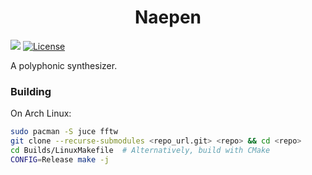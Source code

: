 <h1 align="center">Naepen</h1>

![](https://github.com/bepzi/naepen/workflows/CI/badge.svg) [![License](https://img.shields.io/badge/License-Apache%202.0-blue.svg)](https://opensource.org/licenses/Apache-2.0)

A polyphonic synthesizer.

### Building

On Arch Linux:

```bash
sudo pacman -S juce fftw
git clone --recurse-submodules <repo_url.git> <repo> && cd <repo>
cd Builds/LinuxMakefile  # Alternatively, build with CMake
CONFIG=Release make -j
```

